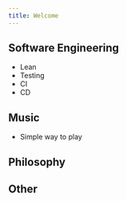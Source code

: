 ```yaml
---
title: Welcome
---
```


## Software Engineering

- Lean
- Testing
- CI
- CD

## Music

- Simple way to play

## Philosophy

## Other
